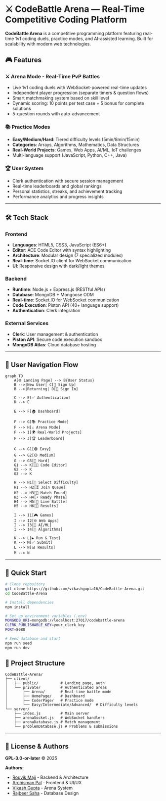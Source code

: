 
# ⚔️ CodeBattle Arena — Real-Time Competitive Coding Platform

**CodeBattle Arena** is a competitive programming platform featuring real-time 1v1 coding duels, practice modes, and AI-assisted learning. Built for scalability with modern web technologies.

## 🎮 Features

### ⚔️ **Arena Mode - Real-Time PvP Battles**
- Live 1v1 coding duels with WebSocket-powered real-time updates
- Independent player progression (separate timers & question flows)
- Smart matchmaking system based on skill level
- Dynamic scoring: 10 points per test case + 5 bonus for complete solutions
- 5-question rounds with auto-advancement

### 📚 **Practice Modes**
- **Easy/Medium/Hard**: Tiered difficulty levels (5min/8min/15min)
- **Categories**: Arrays, Algorithms, Mathematics, Data Structures
- **Real-World Projects**: Games, Web Apps, AI/ML, IoT challenges
- Multi-language support (JavaScript, Python, C++, Java)

### 🏆 **User System**
- Clerk authentication with secure session management
- Real-time leaderboards and global rankings
- Personal statistics, streaks, and achievement tracking
- Performance analytics and progress insights

---

## 🛠️ Tech Stack

### **Frontend**
- **Languages**: HTML5, CSS3, JavaScript (ES6+)
- **Editor**: ACE Code Editor with syntax highlighting
- **Architecture**: Modular design (7 specialized modules)
- **Real-time**: Socket.IO client for WebSocket communication
- **UI**: Responsive design with dark/light themes

### **Backend**
- **Runtime**: Node.js + Express.js (RESTful APIs)
- **Database**: MongoDB + Mongoose ODM
- **Real-time**: Socket.IO for WebSocket communication
- **Code Execution**: Piston API (40+ language support)
- **Authentication**: Clerk integration

### **External Services**
- **Clerk**: User management & authentication
- **Piston API**: Secure code execution sandbox
- **MongoDB Atlas**: Cloud database hosting

---

## 🎯 User Navigation Flow

```mermaid
graph TD
    A[🌐 Landing Page] --> B{User Status}
    B -->|New User| C[📝 Sign Up]
    B -->|Returning| D[🔑 Sign In]
    
    C --> E[✅ Authentication]
    D --> E
    
    E --> F[🏠 Dashboard]
    
    F --> G[📚 Practice Mode]
    F --> H[⚔️ Arena Mode]
    F --> I[🌍 Real-World Projects]
    F --> J[🏆 Leaderboard]
    
    G --> G1[🟢 Easy] 
    G --> G2[🟡 Medium]
    G --> G3[🔴 Hard]
    G1 --> K[👨‍💻 Code Editor]
    G2 --> K
    G3 --> K
    
    H --> H1[🎯 Select Difficulty]
    H1 --> H2[⏳ Join Queue]
    H2 --> H3[🤝 Match Found]
    H3 --> H4[⚡ Ready Phase]
    H4 --> H5[🥊 Live Battle]
    H5 --> H6[🏁 Results]
    
    I --> I1[🎮 Games]
    I --> I2[🌐 Web Apps]
    I --> I3[🤖 AI/ML]
    I --> I4[🧠 Algorithms]
    
    K --> L[▶️ Run & Test]
    K --> M[✅ Submit]
    L --> N[📊 Results]
    M --> N
```

---

## 🚀 Quick Start

```bash
# Clone repository
git clone https://github.com/vikashgupta16/CodeBattle-Arena.git
cd CodeBattle-Arena

# Install dependencies
npm install

# Set up environment variables (.env)
MONGODB_URI=mongodb://localhost:27017/codebattle-arena
CLERK_PUBLISHABLE_KEY=your_clerk_key
PORT=8080

# Seed database and start
npm run seed
npm run dev
```

## 📁 Project Structure

```
CodeBattle-Arena/
├── client/
│   ├── public/          # Landing page, auth
│   └── private/         # Authenticated areas
│       ├── Arena/       # Real-time battle mode
│       ├── HomePage/    # Dashboard
│       ├── CoderPage/   # Practice mode
│       └── Easy/Intermediate/Advanced/  # Difficulty levels
└── server/
    ├── index.js         # Main server
    ├── arenaSocket.js   # WebSocket handlers
    ├── arenaDatabase.js # Match management
    └── problemDatabase.js # Problems & submissions
```

---

## 📄 License & Authors

**GPL-3.0-or-later** © 2025

**Authors:**
- [Rouvik Maji](https://github.com/Rouvik) - Backend & Architecture
- [Archisman Pal](https://github.com/Dealer-09) - Frontend & UI/UX
- [Vikash Gupta](https://github.com/vikashgupta16) - Arena System
- [Rajbeer Saha](https://github.com/pixelpioneer404) - Database Design
